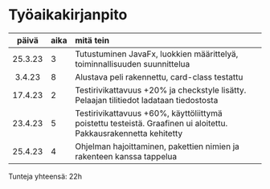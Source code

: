 # Työaikakirjanpito

| päivä | aika | mitä tein  |
| :----:|:-----| :-----|
| 25.3.23 | 3   | Tutustuminen JavaFx, luokkien määrittelyä, toiminnallisuuden suunnittelua |
|  3.4.23 | 8   | Alustava peli rakennettu, card-class testattu |
|  17.4.23 | 2   | Testirivikattavuus +20% ja checkstyle lisätty. Pelaajan tilitiedot ladataan tiedostosta |
|  23.4.23 | 5   | Testirivikattavuus +60%, käyttöliittymä poistettu testeistä. Graafinen ui aloitettu. Pakkausrakennetta kehitetty|
|  25.4.23 | 4   | Ohjelman hajoittaminen, pakettien nimien ja rakenteen kanssa tappelua|




Tunteja yhteensä: 22h
